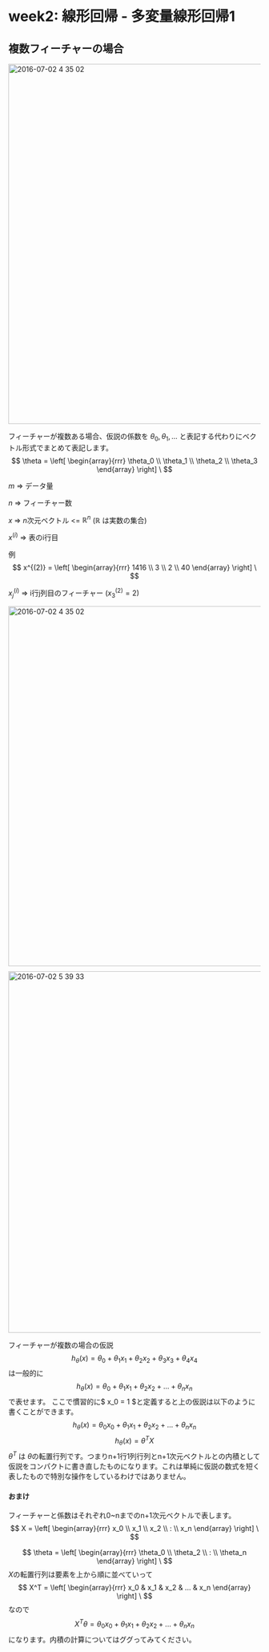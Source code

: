 # week2: 線形回帰 - 多変量線形回帰1
## 複数フィーチャーの場合
<img width="719" alt="2016-07-02 4 35 02" src="https://cloud.githubusercontent.com/assets/6447085/16542181/a829b936-40d9-11e6-91df-3f7171417dee.png">


フィーチャーが複数ある場合、仮説の係数を $\theta_0, \theta_1, ...$ と表記する代わりにベクトル形式でまとめて表記します。
$$
\theta = \left[
    \begin{array}{rrr}
      \theta_0 \\
      \theta_1 \\
      \theta_2 \\
      \theta_3
    \end{array}
  \right]
\
$$

$m$ => データ量

$n$ => フィーチャー数

$x$ => $n$次元ベクトル <= $\mathbb{R}^n$ ($\mathbb{R}$ は実数の集合)

$x^{(i)}$ => 表のi行目

例
$$
x^{(2)} = \left[
    \begin{array}{rrr}
      1416 \\
      3 \\
      2 \\
      40
    \end{array}
  \right]
\
$$

$x^{(i)}_j$ => i行j列目のフィーチャー ($x^{(2)}_3 = 2$)

<img width="719" style="margin-bottom:10px;" alt="2016-07-02 4 35 02" src="https://cloud.githubusercontent.com/assets/6447085/16542194/19ae31f4-40da-11e6-9e21-f5bc6bf90ee4.png">

<img width="722" alt="2016-07-02 5 39 33" src="https://cloud.githubusercontent.com/assets/6447085/16542316/a5447120-40de-11e6-83fe-05c715125d35.png">

フィーチャーが複数の場合の仮説
$$
h_\theta(x) = \theta_0 + \theta_1x_1 + \theta_2x_2 + \theta_3x_3 + \theta_4x_4
$$
は一般的に
$$
h_\theta(x) = \theta_0 + \theta_1x_1 + \theta_2x_2 + ... + \theta_nx_n
$$
で表せます。
ここで慣習的に$ x_0 = 1 $と定義すると上の仮説は以下のように書くことができます。
$$
h_\theta(x) = \theta_0x_0 + \theta_1x_1 + \theta_2x_2 + ... + \theta_nx_n
$$
$$
h_\theta(x) = \theta^TX
$$
$\theta^T$ は $\theta$の転置行列です。つまりn+1行1列行列とn+1次元ベクトルとの内積として仮説をコンパクトに書き直したものになります。これは単純に仮説の数式を短く表したもので特別な操作をしているわけではありません。


#### おまけ
フィーチャーと係数はそれぞれ0~nまでのn+1次元ベクトルで表します。
$$
X = \left[
    \begin{array}{rrr}
      x_0 \\
      x_1 \\
      x_2 \\
      : \\
      x_n
    \end{array}
  \right]
\
$$

$$
\theta = \left[
    \begin{array}{rrr}
      \theta_0 \\
      \theta_2 \\
      : \\
      \theta_n
    \end{array}
  \right]
\
$$
$X$の転置行列は要素を上から順に並べていって
$$
X^T = \left[
    \begin{array}{rrr}
      x_0 &
      x_1 &
      x_2 &
      ... &
      x_n
    \end{array}
  \right]
\
$$
なので
$$
X^T\theta = \theta_0x_0 + \theta_1x_1 + \theta_2x_2 + ... + \theta_nx_n
$$
になります。内積の計算についてはググってみてください。
